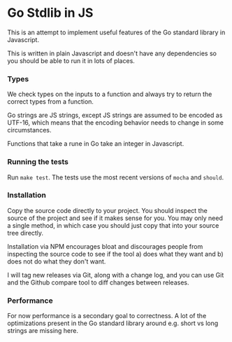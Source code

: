 # Go Stdlib in JS

This is an attempt to implement useful features of the Go standard library in
Javascript.

This is written in plain Javascript and doesn't have any dependencies so you
should be able to run it in lots of places.

### Types

We check types on the inputs to a function and always try to return the correct
types from a function.

Go strings are JS strings, except JS strings are assumed to be encoded as
UTF-16, which means that the encoding behavior needs to change in some
circumstances.

Functions that take a rune in Go take an integer in Javascript.

### Running the tests

Run `make test`. The tests use the most recent versions of `mocha` and `should`.

### Installation

Copy the source code directly to your project. You should inspect the source
of the project and see if it makes sense for you. You may only need a single
method, in which case you should just copy that into your source tree directly.

Installation via NPM encourages bloat and discourages people from inspecting the
source code to see if the tool a) does what they want and b) does not do what
they don't want.

I will tag new releases via Git, along with a change log, and you can use Git
and the Github compare tool to diff changes between releases.

### Performance

For now performance is a secondary goal to correctness. A lot of the
optimizations present in the Go standard library around e.g. short vs long
strings are missing here.
